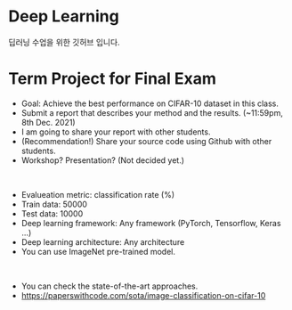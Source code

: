 # Deep Learning
딥러닝 수업을 위한 깃허브 입니다.

# Term Project for Final Exam
- Goal: Achieve the best performance on CIFAR-10 dataset in this class.
- Submit a report that describes your method and the results. (~11:59pm, 8th Dec. 2021)
- I am going to share your report with other students.
- (Recommendation!) Share your source code using Github with other students.
- Workshop? Presentation? (Not decided yet.)
<br>

- Evalueation metric: classification rate (%)
- Train data: 50000
- Test data: 10000
- Deep learning framework: Any framework (PyTorch, Tensorflow, Keras ...)
- Deep learning architecture: Any architecture
- You can use ImageNet pre-trained model.
<br>

- You can check the state-of-the-art approaches.
- https://paperswithcode.com/sota/image-classification-on-cifar-10
